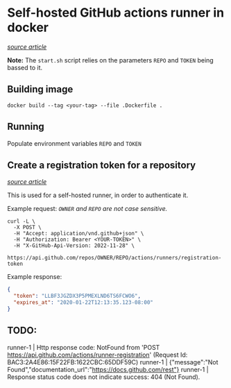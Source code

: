 # Self-hosted GitHub actions runner in docker

[*source article*](https://baccini-al.medium.com/how-to-containerize-a-github-actions-self-hosted-runner-5994cc08b9fb)

**Note:** The `start.sh` script relies on the parameters `REPO` and `TOKEN` being bassed to it.

## Building image

```
docker build --tag <your-tag> --file .Dockerfile .
```

## Running

Populate environment variables `REPO` and `TOKEN`

## Create a registration token for a repository

[*source article*](https://docs.github.com/en/rest/actions/self-hosted-runners?apiVersion=2022-11-28#create-a-registration-token-for-a-repository)

This is used for a self-hosted runner, in order to authenticate it.

Example request:
*`OWNER` and `REPO` are not case sensitive.*
```shell
curl -L \
  -X POST \
  -H "Accept: application/vnd.github+json" \
  -H "Authorization: Bearer <YOUR-TOKEN>" \
  -H "X-GitHub-Api-Version: 2022-11-28" \
  https://api.github.com/repos/OWNER/REPO/actions/runners/registration-token
```

Example response:
```json
{
  "token": "LLBF3JGZDX3P5PMEXLND6TS6FCWO6",
  "expires_at": "2020-01-22T12:13:35.123-08:00"
}
```

## TODO:

runner-1  | Http response code: NotFound from 'POST https://api.github.com/actions/runner-registration' (Request Id: BAC3:2A4E86:15F22FB:1622CBC:65DDF59C)
runner-1  | {"message":"Not Found","documentation_url":"https://docs.github.com/rest"}
runner-1  | Response status code does not indicate success: 404 (Not Found).